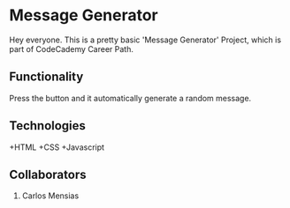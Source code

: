 # Message Generator

Hey everyone. This is a pretty basic 'Message Generator' Project, which is part of CodeCademy Career Path.


## Functionality
    
Press the button and it automatically generate a random message.


## Technologies

+HTML
+CSS
+Javascript

## Collaborators

1. Carlos Mensias
